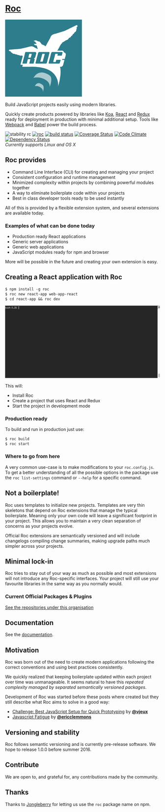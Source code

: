 # [Roc](http://www.getroc.org)
![logo](roc.png)

Build JavaScript projects easily using modern libraries.

Quickly create products powered by libraries like [Koa](http://koajs.com/), [React](http://facebook.github.io/react/) and [Redux](https://github.com/reactjs/redux) ready for deployment in production with minimal additional setup. Tools like [Webpack](https://github.com/webpack) and [Babel](https://babeljs.io/) power the build process.

![stability rc](https://img.shields.io/badge/stability-RC-green.svg)
[![roc](https://img.shields.io/npm/v/roc.svg)](https://www.npmjs.com/package/roc)
[![build status](https://travis-ci.org/rocjs/roc.svg)](https://travis-ci.org/rocjs/roc)
[![Coverage Status](https://coveralls.io/repos/rocjs/roc/badge.svg?branch=master&service=github)](https://coveralls.io/github/rocjs/roc?branch=master)
[![Code Climate](https://codeclimate.com/github/rocjs/roc/badges/gpa.svg)](https://codeclimate.com/github/rocjs/roc)
[![Dependency Status](https://david-dm.org/rocjs/roc.svg)](https://david-dm.org/rocjs/roc)  
_Currently supports Linux and OS X_

## Roc provides
- Command Line Interface (CLI) for creating and managing your project
- Consistent configuration and runtime management
- Minimized complexity within projects by combining powerful modules together
- A way to eliminate boilerplate code within your projects
- Best in class developer tools ready to be used instantly

All of this is provided by a flexible extension system, and several extensions are available today.

### Examples of what can be done today
- Production ready React applications
- Generic server applications
- Generic web applications
- JavaScript modules ready for npm and browser

More will be possible in the future and creating your own extension is easy.

## Creating a React application with Roc
```
$ npm install -g roc
$ roc new react-app web-app-react
$ cd react-app && roc dev
```
![install animation](roc-new.gif)

This will:
* Install Roc
* Create a project that uses React and Redux
* Start the project in development mode

### Production ready
To build and run in production just use:
```
$ roc build
$ roc start
```

### Where to go from here
A very common use-case is to make modifications to your `roc.config.js`. To get a better understanding of all the possible options in the package use the `roc list-settings` command or `--help` for a specific command.

## Not a boilerplate!
Roc uses templates to initialize new projects.
Templates are very thin skeletons that depend on Roc extensions that manage the typical boilerplate. Meaning only your own code will leave a significant footprint in your project. This allows you to maintain a very clean separation of concerns as your projects evolve.

Official Roc extensions are semantically versioned and will include changelogs compiling change summaries, making upgrade paths much simpler across your projects.

## Minimal lock-in
Roc tries to stay out of your way as much as possible and most extensions will not introduce any Roc-specific interfaces. Your project will still use your favourite libraries in the same way as you normally would.

### Current Official Packages & Plugins
[See the repositories under this organisation](https://github.com/rocjs)

## Documentation
See the [documentation](/docs/README.md).

## Motivation
Roc was born out of the need to create modern applications following the correct conventions and using best practices consistently.

We quickly realized that keeping boilerplate updated within each project over time was unmanageable. It seems natural to have this _repeated complexity managed by separated semantically versioned packages_.

Development of Roc was started before these posts where created but they still describe what Roc aims to solve in a good way:

* [Challenge: Best JavaScript Setup for Quick Prototyping](http://blog.vjeux.com/2015/javascript/challenge-best-javascript-setup-for-quick-prototyping.html) by [**@vjeux**](https://github.com/vjeux)
* [Javascript Fatigue](https://medium.com/@ericclemmons/javascript-fatigue-48d4011b6fc4) by [**@ericclemmons**](https://github.com/ericclemmons)

## Versioning and stability
Roc follows semantic versioning and is currently pre-release software. We hope to release 1.0.0 before summer 2016.

## Contribute
We are open to, and grateful for, any contributions made by the community.

## Thanks
Thanks to [Jongleberry](https://github.com/jonathanong) for letting us use the `roc` package name on npm.
